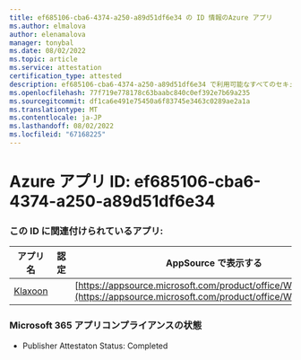 ```yaml
---
title: ef685106-cba6-4374-a250-a89d51df6e34 の ID 情報のAzure アプリ
ms.author: elmalova
author: elenamalova
manager: tonybal
ms.date: 08/02/2022
ms.topic: article
ms.service: attestation
certification_type: attested
description: ef685106-cba6-4374-a250-a89d51df6e34 で利用可能なすべてのセキュリティとコンプライアンス情報。
ms.openlocfilehash: 77f719e778178c63baabc840c0ef392e7b69a235
ms.sourcegitcommit: df1ca6e491e75450a6f83745e3463c0289ae2a1a
ms.translationtype: MT
ms.contentlocale: ja-JP
ms.lasthandoff: 08/02/2022
ms.locfileid: "67168225"
---
```

# <a name="azure-app-id-ef685106-cba6-4374-a250-a89d51df6e34"></a>Azure アプリ ID: ef685106-cba6-4374-a250-a89d51df6e34


### <a name="apps-associated-with-this-id"></a>この ID に関連付けられているアプリ:
| **アプリ名** | **認定** | **AppSource で表示する** |
|--------------|---------------|-----------------------|
| [Klaxoon](../forward/WA104382058.md) |  | [https://appsource.microsoft.com/product/office/WA104382058](https://appsource.microsoft.com/product/office/WA104382058) |

### <a name="microsoft-365-app-compliance-status"></a>Microsoft 365 アプリコンプライアンスの状態
- Publisher Attestaton Status: Completed
